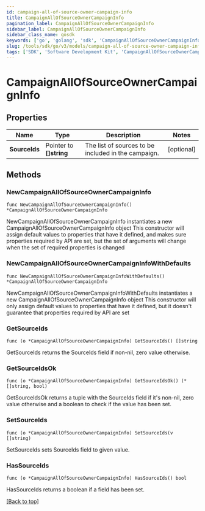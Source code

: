 ```yaml
---
id: campaign-all-of-source-owner-campaign-info
title: CampaignAllOfSourceOwnerCampaignInfo
pagination_label: CampaignAllOfSourceOwnerCampaignInfo
sidebar_label: CampaignAllOfSourceOwnerCampaignInfo
sidebar_class_name: gosdk
keywords: ['go', 'golang', 'sdk', 'CampaignAllOfSourceOwnerCampaignInfo'] 
slug: /tools/sdk/go/v3/models/campaign-all-of-source-owner-campaign-info
tags: ['SDK', 'Software Development Kit', 'CampaignAllOfSourceOwnerCampaignInfo']
---
```


# CampaignAllOfSourceOwnerCampaignInfo

## Properties

Name | Type | Description | Notes
------------ | ------------- | ------------- | -------------
**SourceIds** |  Pointer to **[]string** | The list of sources to be included in the campaign. | [optional] 

## Methods

### NewCampaignAllOfSourceOwnerCampaignInfo

`func NewCampaignAllOfSourceOwnerCampaignInfo() *CampaignAllOfSourceOwnerCampaignInfo`

NewCampaignAllOfSourceOwnerCampaignInfo instantiates a new CampaignAllOfSourceOwnerCampaignInfo object
This constructor will assign default values to properties that have it defined,
and makes sure properties required by API are set, but the set of arguments
will change when the set of required properties is changed

### NewCampaignAllOfSourceOwnerCampaignInfoWithDefaults

`func NewCampaignAllOfSourceOwnerCampaignInfoWithDefaults() *CampaignAllOfSourceOwnerCampaignInfo`

NewCampaignAllOfSourceOwnerCampaignInfoWithDefaults instantiates a new CampaignAllOfSourceOwnerCampaignInfo object
This constructor will only assign default values to properties that have it defined,
but it doesn't guarantee that properties required by API are set

### GetSourceIds

`func (o *CampaignAllOfSourceOwnerCampaignInfo) GetSourceIds() []string`

GetSourceIds returns the SourceIds field if non-nil, zero value otherwise.

### GetSourceIdsOk

`func (o *CampaignAllOfSourceOwnerCampaignInfo) GetSourceIdsOk() (*[]string, bool)`

GetSourceIdsOk returns a tuple with the SourceIds field if it's non-nil, zero value otherwise
and a boolean to check if the value has been set.

### SetSourceIds

`func (o *CampaignAllOfSourceOwnerCampaignInfo) SetSourceIds(v []string)`

SetSourceIds sets SourceIds field to given value.

### HasSourceIds

`func (o *CampaignAllOfSourceOwnerCampaignInfo) HasSourceIds() bool`

HasSourceIds returns a boolean if a field has been set.


[[Back to top]](#) 


